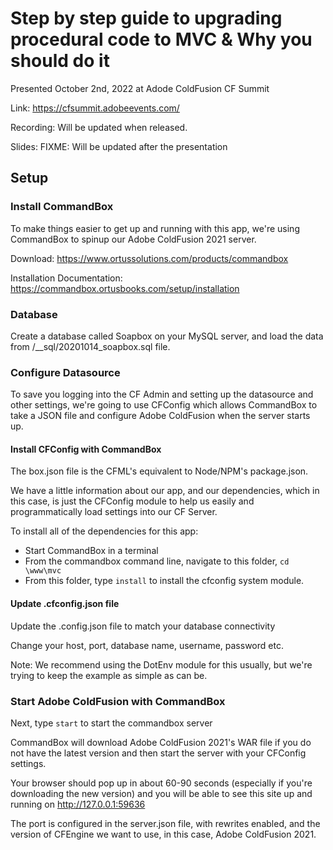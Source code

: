 # Step by step guide to upgrading procedural code to MVC & Why you should do it

Presented October 2nd, 2022 at Adode ColdFusion CF Summit

Link: https://cfsummit.adobeevents.com/

Recording: Will be updated when released.

Slides: FIXME: Will be updated after the presentation

## Setup

### Install CommandBox

To make things easier to get up and running with this app, we're using CommandBox to spinup our Adobe ColdFusion 2021 server.

Download: https://www.ortussolutions.com/products/commandbox

Installation Documentation: https://commandbox.ortusbooks.com/setup/installation

### Database

Create a database called Soapbox on your MySQL server, and load the data from /\_\_sql/20201014_soapbox.sql file.

### Configure Datasource

To save you logging into the CF Admin and setting up the datasource and other settings, we're going to use CFConfig which allows CommandBox to take a JSON file and configure Adobe ColdFusion when the server starts up.

#### Install CFConfig with CommandBox

The box.json file is the CFML's equivalent to Node/NPM's package.json.

We have a little information about our app, and our dependencies, which in this case, is just the CFConfig module to help us easily and programmatically load settings into our CF Server.

To install all of the dependencies for this app:

- Start CommandBox in a terminal
- From the commandbox command line, navigate to this folder, `cd \www\mvc`
- From this folder, type `install` to install the cfconfig system module.

#### Update .cfconfig.json file

Update the .config.json file to match your database connectivity

Change your host, port, database name, username, password etc.

Note: We recommend using the DotEnv module for this usually, but we're trying to keep the example as simple as can be.

### Start Adobe ColdFusion with CommandBox

Next, type `start` to start the commandbox server

CommandBox will download Adobe ColdFusion 2021's WAR file if you do not have the latest version and then start the server with your CFConfig settings.

Your browser should pop up in about 60-90 seconds (especially if you're downloading the new version) and you will be able to see this site up and running on http://127.0.0.1:59636

The port is configured in the server.json file, with rewrites enabled, and the version of CFEngine we want to use, in this case, Adobe ColdFusion 2021.
